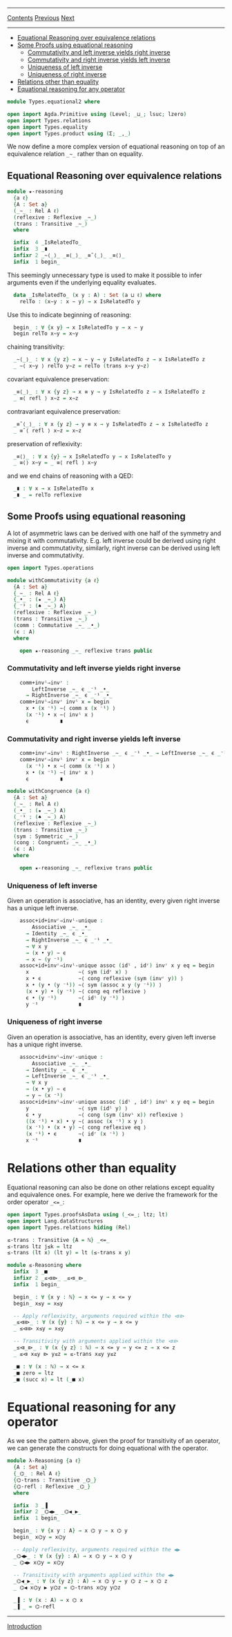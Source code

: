 ****
[Contents](contents.html)
[Previous](Types.equational.html)
[Next](AppliedTypes.introduction.html)

<!-- START doctoc generated TOC please keep comment here to allow auto update -->
<!-- DON'T EDIT THIS SECTION, INSTEAD RE-RUN doctoc TO UPDATE -->
****

  - [Equational Reasoning over equivalence relations](#equational-reasoning-over-equivalence-relations)
  - [Some Proofs using equational reasoning](#some-proofs-using-equational-reasoning)
    - [Commutativity and left inverse yields right inverse](#commutativity-and-left-inverse-yields-right-inverse)
    - [Commutativity and right inverse yields left inverse](#commutativity-and-right-inverse-yields-left-inverse)
    - [Uniqueness of left inverse](#uniqueness-of-left-inverse)
    - [Uniqueness of right inverse](#uniqueness-of-right-inverse)
- [Relations other than equality](#relations-other-than-equality)
- [Equational reasoning for any operator](#equational-reasoning-for-any-operator)

<!-- END doctoc generated TOC please keep comment here to allow auto update -->

```agda
module Types.equational2 where

open import Agda.Primitive using (Level; _⊔_; lsuc; lzero)
open import Types.relations
open import Types.equality
open import Types.product using (Σ; _,_)
```

We now define a more complex version of equational reasoning on top of an equivalence relation `_~_` rather than on equality.

## Equational Reasoning over equivalence relations

```agda
module ★-reasoning
  {a ℓ}
  {A : Set a}
  (_∼_ : Rel A ℓ)
  (reflexive : Reflexive _∼_)
  (trans : Transitive _∼_)
  where

  infix  4 _IsRelatedTo_
  infix  3 _∎
  infixr 2 _∼⟨_⟩_ _≡⟨_⟩_ _≡˘⟨_⟩_ _≡⟨⟩_
  infix  1 begin_
```

This seemingly unnecessary type is used to make it possible to infer arguments even if the underlying equality evaluates.

```agda
  data _IsRelatedTo_ (x y : A) : Set (a ⊔ ℓ) where
    relTo : (x∼y : x ∼ y) → x IsRelatedTo y
```

Use this to indicate beginning of reasoning:

```agda
  begin_ : ∀ {x y} → x IsRelatedTo y → x ∼ y
  begin relTo x∼y = x∼y
```

chaining transitivity:

```agda
  _∼⟨_⟩_ : ∀ x {y z} → x ∼ y → y IsRelatedTo z → x IsRelatedTo z
  _ ∼⟨ x∼y ⟩ relTo y∼z = relTo (trans x∼y y∼z)
```

covariant equivalence preservation:

```agda
  _≡⟨_⟩_ : ∀ x {y z} → x ≡ y → y IsRelatedTo z → x IsRelatedTo z
  _ ≡⟨ refl ⟩ x∼z = x∼z
```

contravariant equivalence preservation:

```agda
  _≡˘⟨_⟩_ : ∀ x {y z} → y ≡ x → y IsRelatedTo z → x IsRelatedTo z
  _ ≡˘⟨ refl ⟩ x∼z = x∼z
```

preservation of reflexivity:

```agda
  _≡⟨⟩_ : ∀ x {y} → x IsRelatedTo y → x IsRelatedTo y
  _ ≡⟨⟩ x∼y = _ ≡⟨ refl ⟩ x∼y
```

and we end chains of reasoning with a QED:

```agda
  _∎ : ∀ x → x IsRelatedTo x
  _∎ _ = relTo reflexive
```

## Some Proofs using equational reasoning

A lot of asymmetric laws can be derived with one half of the symmetry and mixing it with commutativity. E.g. left inverse could be derived using right inverse and commutativity, similarly, right inverse can be derived using left inverse and commutativity.


```agda
open import Types.operations

module withCommutativity {a ℓ}
  {A : Set a}
  {_∼_ : Rel A ℓ}
  {_•_ : (★ _∼_) A}
  {_⁻¹ : (♠ _∼_) A}
  (reflexive : Reflexive _∼_)
  (trans : Transitive _∼_)
  (comm : Commutative _∼_ _•_)
  (ϵ : A)
  where

    open ★-reasoning _∼_ reflexive trans public
```

### Commutativity and left inverse yields right inverse

```agda
    comm+invˡ⇒invʳ :
        LeftInverse _∼_ ϵ _⁻¹ _•_
      → RightInverse _∼_ ϵ _⁻¹ _•_
    comm+invˡ⇒invʳ invˡ x = begin
      x • (x ⁻¹) ∼⟨ comm x (x ⁻¹) ⟩
      (x ⁻¹) • x ∼⟨ invˡ x ⟩
      ϵ          ∎
```

### Commutativity and right inverse yields left inverse

```agda
    comm+invʳ⇒invˡ : RightInverse _∼_ ϵ _⁻¹ _•_ → LeftInverse _∼_ ϵ _⁻¹ _•_
    comm+invʳ⇒invˡ invʳ x = begin
      (x ⁻¹) • x ∼⟨ comm (x ⁻¹) x ⟩
      x • (x ⁻¹) ∼⟨ invʳ x ⟩
      ϵ          ∎
```

```agda
module withCongruence {a ℓ}
  {A : Set a}
  (_∼_ : Rel A ℓ)
  (_•_ : (★ _∼_) A)
  (_⁻¹ : (♠ _∼_) A)
  (reflexive : Reflexive _∼_)
  (trans : Transitive _∼_)
  (sym : Symmetric _∼_)
  (cong : Congruent₂ _∼_ _•_)
  (ϵ : A)
  where

    open ★-reasoning _∼_ reflexive trans public
```

### Uniqueness of left inverse

Given an operation is associative, has an identity, every given right inverse has a unique left inverse.

```agda
    assoc+id+invʳ⇒invˡ-unique :
        Associative _∼_ _•_
      → Identity _∼_ ϵ _•_
      → RightInverse _∼_ ϵ _⁻¹ _•_
      → ∀ x y
      → (x • y) ∼ ϵ
      → x ∼ (y ⁻¹)
    assoc+id+invʳ⇒invˡ-unique assoc (idˡ , idʳ) invʳ x y eq = begin
      x                ∼⟨ sym (idʳ x) ⟩
      x • ϵ            ∼⟨ cong reflexive (sym (invʳ y)) ⟩
      x • (y • (y ⁻¹)) ∼⟨ sym (assoc x y (y ⁻¹)) ⟩
      (x • y) • (y ⁻¹) ∼⟨ cong eq reflexive ⟩
      ϵ • (y ⁻¹)       ∼⟨ idˡ (y ⁻¹) ⟩
      y ⁻¹             ∎
```

### Uniqueness of right inverse

Given an operation is associative, has an identity, every given left inverse has a unique right inverse.

```agda
    assoc+id+invˡ⇒invʳ-unique :
        Associative _∼_ _•_
      → Identity _∼_ ϵ _•_
      → LeftInverse _∼_ ϵ _⁻¹ _•_
      → ∀ x y
      → (x • y) ∼ ϵ
      → y ∼ (x ⁻¹)
    assoc+id+invˡ⇒invʳ-unique assoc (idˡ , idʳ) invˡ x y eq = begin
      y                ∼⟨ sym (idˡ y) ⟩
      ϵ • y            ∼⟨ cong (sym (invˡ x)) reflexive ⟩
      ((x ⁻¹) • x) • y ∼⟨ assoc (x ⁻¹) x y ⟩
      (x ⁻¹) • (x • y) ∼⟨ cong reflexive eq ⟩
      (x ⁻¹) • ϵ       ∼⟨ idʳ (x ⁻¹) ⟩
      x ⁻¹             ∎
```

# Relations other than equality

Equational reasoning can also be done on other relations except equality and equivalence ones. For example, here we derive the framework for the order operator `_<=_`:

```agda
open import Types.proofsAsData using (_<=_; ltz; lt)
open import Lang.dataStructures
open import Types.relations hiding (Rel)

≤-trans : Transitive {A = ℕ} _<=_
≤-trans ltz j≤k = ltz
≤-trans (lt x) (lt y) = lt (≤-trans x y)

module ≤-Reasoning where
  infix  3 _■
  infixr 2 _≤⧏⧐_ _≤⧏_⧐_
  infix  1 begin_

  begin_ : ∀ {x y : ℕ} → x <= y → x <= y
  begin_ x≤y = x≤y

  -- Apply reflexivity, arguments required within the ⧏⧐
  _≤⧏⧐_ : ∀ (x {y} : ℕ) → x <= y → x <= y
  _ ≤⧏⧐ x≤y = x≤y

  -- Transitivity with arguments applied within the ⧏⧐
  _≤⧏_⧐_ : ∀ (x {y z} : ℕ) → x <= y → y <= z → x <= z
  _ ≤⧏ x≤y ⧐ y≤z = ≤-trans x≤y y≤z

  _■ : ∀ (x : ℕ) → x <= x
  _■ zero = ltz
  _■ (succ x) = lt (_■ x)
```

# Equational reasoning for any operator

As we see the pattern above, given the proof for transitivity of an operator, we can generate the constructs for doing equational with the operator.

```agda
module λ-Reasoning {a ℓ}
  {A : Set a}
  {_⌬_ : Rel A ℓ}
  {⌬-trans : Transitive _⌬_}
  {⌬-refl : Reflexive _⌬_}
  where

  infix  3 _▐
  infixr 2 _⌬◀▶_ _⌬◀_▶_
  infix  1 begin_

  begin_ : ∀ {x y : A} → x ⌬ y → x ⌬ y
  begin_ x⌬y = x⌬y

  -- Apply reflexivity, arguments required within the ◀▶
  _⌬◀▶_ : ∀ (x {y} : A) → x ⌬ y → x ⌬ y
  _ ⌬◀▶ x⌬y = x⌬y

  -- Transitivity with arguments applied within the ◀▶
  _⌬◀_▶_ : ∀ (x {y z} : A) → x ⌬ y → y ⌬ z → x ⌬ z
  _ ⌬◀ x⌬y ▶ y⌬z = ⌬-trans x⌬y y⌬z

  _▐ : ∀ (x : A) → x ⌬ x
  _▐ _ = ⌬-refl
```

****
[Introduction](./Logic.introduction.html)
